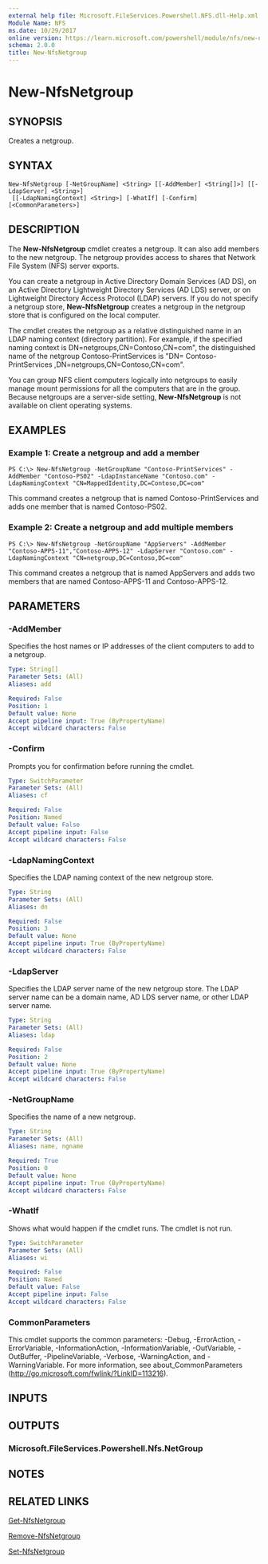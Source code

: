 ```yaml
---
external help file: Microsoft.FileServices.Powershell.NFS.dll-Help.xml
Module Name: NFS
ms.date: 10/29/2017
online version: https://learn.microsoft.com/powershell/module/nfs/new-nfsnetgroup?view=windowsserver2012r2-ps&wt.mc_id=ps-gethelp
schema: 2.0.0
title: New-NfsNetgroup
---
```


# New-NfsNetgroup

## SYNOPSIS
Creates a netgroup.

## SYNTAX

```
New-NfsNetgroup [-NetGroupName] <String> [[-AddMember] <String[]>] [[-LdapServer] <String>]
 [[-LdapNamingContext] <String>] [-WhatIf] [-Confirm] [<CommonParameters>]
```

## DESCRIPTION
The **New-NfsNetgroup** cmdlet creates a netgroup.
It can also add members to the new netgroup.
The netgroup provides access to shares that Network File System (NFS) server exports.

You can create a netgroup in Active Directory Domain Services (AD DS), on an Active Directory Lightweight Directory Services (AD LDS) server, or on Lightweight Directory Access Protocol (LDAP) servers.
If you do not specify a netgroup store, **New-NfsNetgroup** creates a netgroup in the netgroup store that is configured on the local computer.

The cmdlet creates the netgroup as a relative distinguished name in an LDAP naming context (directory partition).
For example, if the specified naming context is DN=netgroups,CN=Contoso,CN=com", the distinguished name of the netgroup Contoso-PrintServices is "DN= Contoso-PrintServices ,DN=netgroups,CN=Contoso,CN=com".

You can group NFS client computers logically into netgroups to easily manage mount permissions for all the computers that are in the group.
Because netgroups are a server-side setting, **New-NfsNetgroup** is not available on client operating systems.

## EXAMPLES

### Example 1: Create a netgroup and add a member
```
PS C:\> New-NfsNetgroup -NetGroupName "Contoso-PrintServices" -AddMember "Contoso-PS02" -LdapInstanceName "Contoso.com" -LdapNamingContext "CN=MappedIdentity,DC=Contoso,DC=com"
```

This command creates a netgroup that is named Contoso-PrintServices and adds one member that is named Contoso-PS02.

### Example 2: Create a netgroup and add multiple members
```
PS C:\> New-NfsNetgroup -NetGroupName "AppServers" -AddMember "Contoso-APPS-11","Contoso-APPS-12" -LdapServer "Contoso.com" -LdapNamingContext "CN=netgroup,DC=Contoso,DC=com"
```

This command creates a netgroup that is named AppServers and adds two members that are named Contoso-APPS-11 and Contoso-APPS-12.

## PARAMETERS

### -AddMember
Specifies the host names or IP addresses of the client computers to add to a netgroup.

```yaml
Type: String[]
Parameter Sets: (All)
Aliases: add

Required: False
Position: 1
Default value: None
Accept pipeline input: True (ByPropertyName)
Accept wildcard characters: False
```

### -Confirm
Prompts you for confirmation before running the cmdlet.

```yaml
Type: SwitchParameter
Parameter Sets: (All)
Aliases: cf

Required: False
Position: Named
Default value: False
Accept pipeline input: False
Accept wildcard characters: False
```

### -LdapNamingContext
Specifies the LDAP naming context of the new netgroup store.

```yaml
Type: String
Parameter Sets: (All)
Aliases: dn

Required: False
Position: 3
Default value: None
Accept pipeline input: True (ByPropertyName)
Accept wildcard characters: False
```

### -LdapServer
Specifies the LDAP server name of the new netgroup store.
The LDAP server name can be a domain name, AD LDS server name, or other LDAP server name.

```yaml
Type: String
Parameter Sets: (All)
Aliases: ldap

Required: False
Position: 2
Default value: None
Accept pipeline input: True (ByPropertyName)
Accept wildcard characters: False
```

### -NetGroupName
Specifies the name of a new netgroup.

```yaml
Type: String
Parameter Sets: (All)
Aliases: name, ngname

Required: True
Position: 0
Default value: None
Accept pipeline input: True (ByPropertyName)
Accept wildcard characters: False
```

### -WhatIf
Shows what would happen if the cmdlet runs.
The cmdlet is not run.

```yaml
Type: SwitchParameter
Parameter Sets: (All)
Aliases: wi

Required: False
Position: Named
Default value: False
Accept pipeline input: False
Accept wildcard characters: False
```

### CommonParameters
This cmdlet supports the common parameters: -Debug, -ErrorAction, -ErrorVariable, -InformationAction, -InformationVariable, -OutVariable, -OutBuffer, -PipelineVariable, -Verbose, -WarningAction, and -WarningVariable. For more information, see about_CommonParameters (http://go.microsoft.com/fwlink/?LinkID=113216).

## INPUTS

## OUTPUTS

### Microsoft.FileServices.Powershell.Nfs.NetGroup

## NOTES

## RELATED LINKS

[Get-NfsNetgroup](./Get-NfsNetgroup.md)

[Remove-NfsNetgroup](./Remove-NfsNetgroup.md)

[Set-NfsNetgroup](./Set-NfsNetgroup.md)


